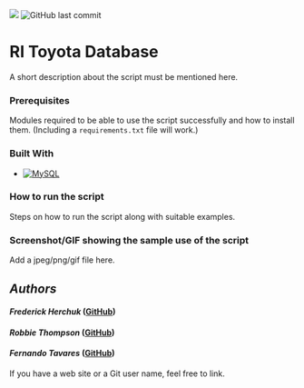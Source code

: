 ![](https://img.shields.io/badge/created-november%202022-blue)
![GitHub last commit](https://img.shields.io/github/last-commit/fherchuk/CSC436-Database-Project)

# RI Toyota Database
A short description about the script must be mentioned here.

### Prerequisites
<!--Remove the below lines and add yours -->
Modules required to be able to use the script successfully
and how to install them.
(Including a `requirements.txt` file will work.)
### Built With
* [![MySQL][MySQL.js]][MySQL-url]

### How to run the script
<!--Remove the below lines and add yours -->
Steps on how to run the script along with suitable examples.

### Screenshot/GIF showing the sample use of the script
<!--Remove the below lines and add yours -->
Add a jpeg/png/gif file here.

## *Authors*
<!--Remove the below lines and add yours -->
#### *Frederick Herchuk* ([GitHub](https://github.com/fherchuk))
#### *Robbie Thompson* ([GitHub](https://github.com/robbiethompson4))
#### *Fernando Tavares* ([GitHub](https://github.com/fjt1496))
If you have a web site or a Git user name, feel free to link.

<!--MARKDOWN BADGES-->
[MySQL.js]: https://img.shields.io/badge/mysql-ffead5?style=for-the-badge&logo=mysql&logoColor=4479A1
[MySQL-url]: https://www.mysql.com/
[sqalchemy-js]: https://quintagroup.com/cms/python/images/sqlalchemy-logo.png/image_view_fullscreen
[sqalchemy-url]: https://www.mysql.com/
